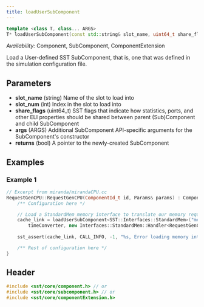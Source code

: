 ```yaml
---
title: loadUserSubComponent
---
```

<!---
SAND202X-XXXX X
Source: location of source document if any
--->
```cpp
template <class T, class... ARGS>
T* loadUserSubComponent(const std::string& slot_name, uint64_t share_flags, ARGS... args);
```
*Availability:* Component, SubComponent, ComponentExtension

Load a User-defined SST SubComponent, that is, one that was defined in the simulation configuration file.

## Parameters
* **slot_name** (string) Name of the slot to load into
* **slot_num** (int) Index in the slot to load into
* **share_flags** (uint64_t) SST flags that indicate how statistics, ports, and other ELI properties should be shared between parent (Sub)Component and child SubComponent
* **args** (ARGS) Additional SubComponent API-specific arguments for the SubComponent's constructor
* **returns** (bool) A pointer to the newly-created SubComponent

## Examples

<!--- SOURCE_CODE: sst-elements/src/sst/elements/miranda/mirandCPU.cc --->
### Example 1
```cpp
// Excerpt from miranda/mirandaCPU.cc
RequestGenCPU::RequestGenCPU(ComponentId_t id, Params& params) : Component(id) {
    /** Configuration here */

    // Load a StandardMem memory interface to translate our memory requests for the attached memory subsystem
    cache_link = loadUserSubComponent<SST::Interfaces::StandardMem>("memory", ComponentInfo::SHARE_NONE,
        timeConverter, new Interfaces::StandardMem::Handler<RequestGenCPU>(this, &RequestGenCPU::handleEvent));
    
    sst_assert(cache_link, CALL_INFO, -1, "%s, Error loading memory interface\n", getName().c_str());

    /** Rest of configuration here */
}
```

## Header
```cpp
#include <sst/core/component.h> // or
#include <sst/core/subcomponent.h> // or
#include <sst/core/componentExtension.h>
```